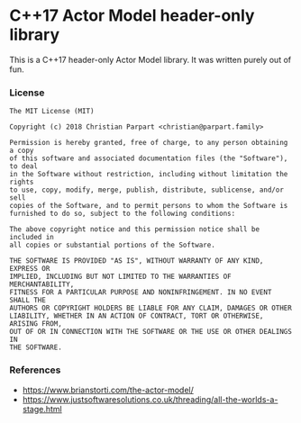 # C++17 Actor Model header-only library

This is a C++17 header-only Actor Model library. It was written purely out of fun.

### License

```
The MIT License (MIT)

Copyright (c) 2018 Christian Parpart <christian@parpart.family>

Permission is hereby granted, free of charge, to any person obtaining a copy
of this software and associated documentation files (the "Software"), to deal
in the Software without restriction, including without limitation the rights
to use, copy, modify, merge, publish, distribute, sublicense, and/or sell
copies of the Software, and to permit persons to whom the Software is
furnished to do so, subject to the following conditions:

The above copyright notice and this permission notice shall be included in
all copies or substantial portions of the Software.

THE SOFTWARE IS PROVIDED "AS IS", WITHOUT WARRANTY OF ANY KIND, EXPRESS OR
IMPLIED, INCLUDING BUT NOT LIMITED TO THE WARRANTIES OF MERCHANTABILITY,
FITNESS FOR A PARTICULAR PURPOSE AND NONINFRINGEMENT. IN NO EVENT SHALL THE
AUTHORS OR COPYRIGHT HOLDERS BE LIABLE FOR ANY CLAIM, DAMAGES OR OTHER
LIABILITY, WHETHER IN AN ACTION OF CONTRACT, TORT OR OTHERWISE, ARISING FROM,
OUT OF OR IN CONNECTION WITH THE SOFTWARE OR THE USE OR OTHER DEALINGS IN
THE SOFTWARE.
```

### References

* https://www.brianstorti.com/the-actor-model/
* https://www.justsoftwaresolutions.co.uk/threading/all-the-worlds-a-stage.html
